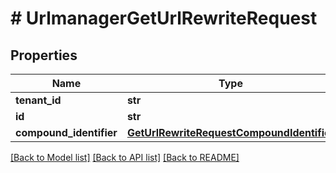 # # UrlmanagerGetUrlRewriteRequest


## Properties 


Name | Type | Description | Notes
------------ | ------------- | ------------- | -------------
**tenant_id**| **str** | Required.  | [optional]
**id**| **str** |   | [optional]
**compound_identifier**| [**GetUrlRewriteRequestCompoundIdentifier**](GetUrlRewriteRequestCompoundIdentifier.md) |   | [optional]


[[Back to Model list]](../../README.md#models) [[Back to API list]](../../README.md#endpoints) [[Back to README]](../../README.md)


